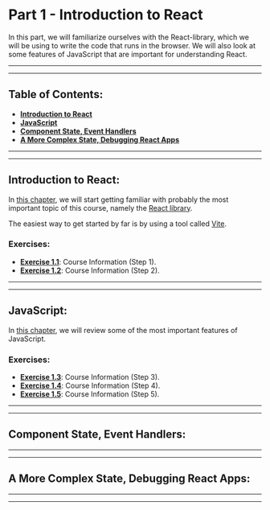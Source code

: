 # Part 1 - Introduction to React

In this part, we will familiarize ourselves with the React-library, which we will be using to write the code that runs in the browser. We will also look at some features of JavaScript that are important for understanding React.

---
---

## Table of Contents:

- **[Introduction to React](#introduction-to-react)**
- **[JavaScript](#javascript)**
- **[Component State, Event Handlers](#component-state-event-handlers)**
- **[A More Complex State, Debugging React Apps](#a-more-complex-state-debugging-react-apps)**

---
---

## Introduction to React:

In [this chapter](https://fullstackopen.com/en/part1/introduction_to_react), we will start getting familiar with probably the most important topic of this course, namely the [React library](https://react.dev/). 

The easiest way to get started by far is by using a tool called [Vite](https://vitejs.dev/).

### Exercises:

- **[Exercise 1.1](https://github.com/Jvlsc/FullStack-Course/blob/dd568d464ab0500cd3adef853b0e48c412c667e8/part1/courseinfo/src/App.jsx)**: Course Information (Step 1).
- **[Exercise 1.2](https://github.com/Jvlsc/FullStack-Course/blob/7c0799b408edfb5a9a21938ce81cfed6005803f4/part1/courseinfo/src/App.jsx)**: Course Information (Step 2).

---
---

## JavaScript:

In [this chapter](https://fullstackopen.com/en/part1/java_script), we will review some of the most important features of JavaScript.

### Exercises:

- **[Exercise 1.3]()**: Course Information (Step 3).
- **[Exercise 1.4]()**: Course Information (Step 4).
- **[Exercise 1.5]()**: Course Information (Step 5).

---
---

## Component State, Event Handlers:

---
---

## A More Complex State, Debugging React Apps:

---
---